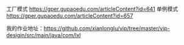 工厂模式	https://gper.gupaoedu.com/articleContent?id=641
单例模式	https://gper.gupaoedu.com/articleContent?id=657

我的作业地址：https://github.com/xianlonglu/vip/tree/master/vip-desigin/src/main/java/com/lxl
